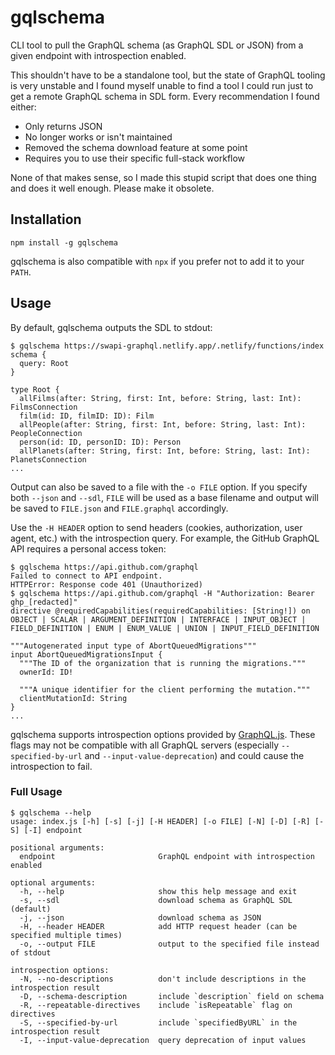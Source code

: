 # gqlschema

CLI tool to pull the GraphQL schema (as GraphQL SDL or JSON) from a given endpoint with introspection enabled.

This shouldn't have to be a standalone tool, but the state of GraphQL tooling is very unstable and I found myself unable to find a tool I could run just to get a remote GraphQL schema in SDL form. Every recommendation I found either:
- Only returns JSON
- No longer works or isn't maintained
- Removed the schema download feature at some point
- Requires you to use their specific full-stack workflow

None of that makes sense, so I made this stupid script that does one thing and does it well enough. Please make it obsolete.

## Installation
```shell
npm install -g gqlschema
```

gqlschema is also compatible with `npx` if you prefer not to add it to your `PATH`.

## Usage
By default, gqlschema outputs the SDL to stdout:
```shell
$ gqlschema https://swapi-graphql.netlify.app/.netlify/functions/index
schema {
  query: Root
}

type Root {
  allFilms(after: String, first: Int, before: String, last: Int): FilmsConnection
  film(id: ID, filmID: ID): Film
  allPeople(after: String, first: Int, before: String, last: Int): PeopleConnection
  person(id: ID, personID: ID): Person
  allPlanets(after: String, first: Int, before: String, last: Int): PlanetsConnection
...
```

Output can also be saved to a file with the `-o FILE` option. If you specify both `--json` and `--sdl`, `FILE` will be used as a base filename and output will be saved to `FILE.json` and `FILE.graphql` accordingly.

Use the `-H HEADER` option to send headers (cookies, authorization, user agent, etc.) with the introspection query. For example, the GitHub GraphQL API requires a personal access token:

```shell
$ gqlschema https://api.github.com/graphql
Failed to connect to API endpoint.
HTTPError: Response code 401 (Unauthorized)
$ gqlschema https://api.github.com/graphql -H "Authorization: Bearer ghp_[redacted]"
directive @requiredCapabilities(requiredCapabilities: [String!]) on OBJECT | SCALAR | ARGUMENT_DEFINITION | INTERFACE | INPUT_OBJECT | FIELD_DEFINITION | ENUM | ENUM_VALUE | UNION | INPUT_FIELD_DEFINITION

"""Autogenerated input type of AbortQueuedMigrations"""
input AbortQueuedMigrationsInput {
  """The ID of the organization that is running the migrations."""
  ownerId: ID!

  """A unique identifier for the client performing the mutation."""
  clientMutationId: String
}
...
```

gqlschema supports introspection options provided by [GraphQL.js](https://github.com/graphql/graphql-js). These flags may not be compatible with all GraphQL servers (especially `--specified-by-url` and `--input-value-deprecation`) and could cause the introspection to fail.

### Full Usage

```
$ gqlschema --help
usage: index.js [-h] [-s] [-j] [-H HEADER] [-o FILE] [-N] [-D] [-R] [-S] [-I] endpoint

positional arguments:
  endpoint                       GraphQL endpoint with introspection enabled

optional arguments:
  -h, --help                     show this help message and exit
  -s, --sdl                      download schema as GraphQL SDL (default)
  -j, --json                     download schema as JSON
  -H, --header HEADER            add HTTP request header (can be specified multiple times)
  -o, --output FILE              output to the specified file instead of stdout

introspection options:
  -N, --no-descriptions          don't include descriptions in the introspection result
  -D, --schema-description       include `description` field on schema
  -R, --repeatable-directives    include `isRepeatable` flag on directives
  -S, --specified-by-url         include `specifiedByURL` in the introspection result
  -I, --input-value-deprecation  query deprecation of input values
```
